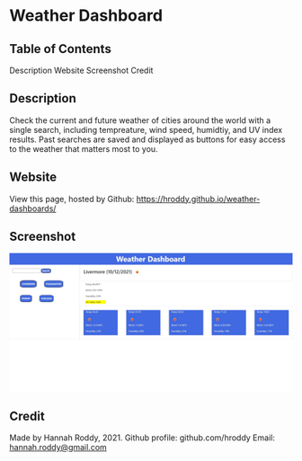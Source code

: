 # Weather Dashboard

## Table of Contents

Description
Website
Screenshot
Credit

## Description

Check the current and future weather of cities around the world with a single search, including tempreature, wind speed, humidtiy, and UV index results. Past searches are saved and displayed as buttons for easy access to the weather that matters most to you.

## Website

View this page, hosted by Github:
https://hroddy.github.io/weather-dashboards/

## Screenshot

![screenshot](./assets/images/screenshot.jpg)

## Credit

Made by Hannah Roddy, 2021.
Github profile: github.com/hroddy
Email: hannah.roddy@gmail.com